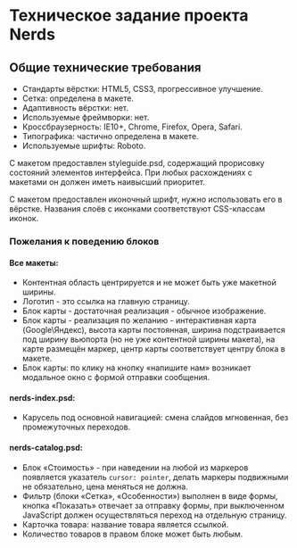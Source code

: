# Техническое задание проекта Nerds

## Общие технические требования

* Стандарты вёрстки: HTML5, CSS3, прогрессивное улучшение.
* Сетка: определена в макете.
* Адаптивность вёрстки: нет.
* Используемые фреймворки: нет.
* Кроссбраузерность: IE10+, Chrome, Firefox, Opera, Safari.
* Типографика: частично определена в макете.
* Используемые шрифты: Roboto.

С макетом предоставлен styleguide.psd, содержащий прорисовку состояний элементов интерфейса. При любых расхождениях с макетами он должен иметь наивысший приоритет.

С макетом предоставлен иконочный шрифт, нужно использовать его в вёрстке. Названия слоёв с иконками соответствуют CSS-классам иконок.

### Пожелания к поведению блоков

#### Все макеты:

* Контентная область центрируется и не может быть уже макетной ширины.
* Логотип - это ссылка на главную страницу.
* Блок карты - достаточная реализация - обычное изображение.
* Блок карты - реализация по желанию - интерактивная карта (Google\Яндекс), высота карты постоянная, ширина подстраивается под ширину вьюпорта (но не уже контентной ширины макета), на карте размещён маркер, центр карты соответствует центру блока в макете.
* Блок карты: по клику на кнопку «напишите нам» возникает модальное окно с формой отправки сообщения.

#### nerds-index.psd:

* Карусель под основной навигацией: смена слайдов мгновенная, без промежуточных переходов.

#### nerds-catalog.psd:

* Блок «Стоимость» - при наведении на любой из маркеров появляется указатель `cursor: pointer`, делать маркеры подвижными не обязательно, цена меняться не должна.
* Фильтр (блоки «Сетка», «Особенности») выполнен в виде формы, кнопка «Показать» отвечает за отправку формы, при выключенном JavaScript должен осуществляться переход на отдельную страницу.
* Карточка товара: название товара является ссылкой.
* Количество товаров в правом блоке может быть любым.

